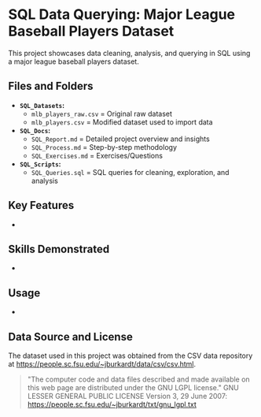 # SQL Data Querying: Major League Baseball Players Dataset

This project showcases data cleaning, analysis, and querying in SQL using a major league baseball players dataset.

## Files and Folders
- **`SQL_Datasets`:**
  - `mlb_players_raw.csv` = Original raw dataset
  - `mlb_players.csv` = Modified dataset used to import data
- **`SQL_Docs`:**
  - `SQL_Report.md` = Detailed project overview and insights
  - `SQL_Process.md` = Step-by-step methodology
  - `SQL_Exercises.md` = Exercises/Questions
- **`SQL_Scripts`:**
  - `SQL_Queries.sql` = SQL queries for cleaning, exploration, and analysis

## Key Features
- 

## Skills Demonstrated
- 

## Usage
-

## Data Source and License
The dataset used in this project was obtained from the CSV data repository at https://people.sc.fsu.edu/~jburkardt/data/csv/csv.html.
> "The computer code and data files described and made available on this web page are distributed under the GNU LGPL license."
GNU LESSER GENERAL PUBLIC LICENSE Version 3, 29 June 2007: https://people.sc.fsu.edu/~jburkardt/txt/gnu_lgpl.txt
